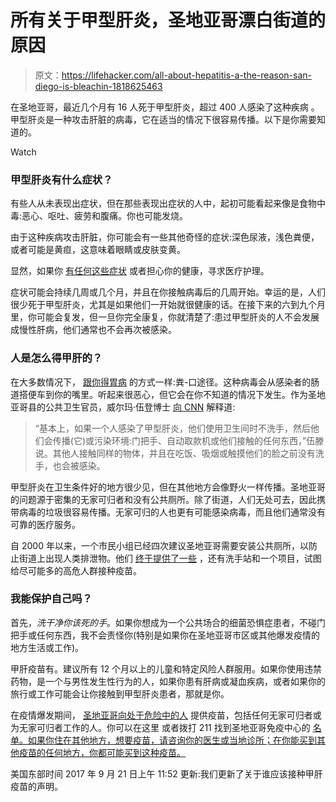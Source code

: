 # 所有关于甲型肝炎，圣地亚哥漂白街道的原因

> 原文：<https://lifehacker.com/all-about-hepatitis-a-the-reason-san-diego-is-bleachin-1818625463>

在圣地亚哥，最近几个月有 16 人死于甲型肝炎，超过 400 人感染了这种疾病 。甲型肝炎是一种攻击肝脏的病毒，它在适当的情况下很容易传播。以下是你需要知道的。

Watch

### 甲型肝炎有什么症状？

有些人从未表现出症状，但在那些表现出症状的人中，起初可能看起来像是食物中毒:恶心、呕吐、疲劳和腹痛。你也可能发烧。

由于这种疾病攻击肝脏，你可能会有一些其他奇怪的症状:深色尿液，浅色粪便，或者可能是黄疸，这意味着眼睛或皮肤变黄。

显然，如果你 [有任何这些症状](https://www.cdc.gov/hepatitis/hav/pdfs/hepageneralfactsheet.pdf) 或者担心你的健康，寻求医疗护理。

症状可能会持续几周或几个月，并且在你接触病毒后的几周开始。幸运的是，人们很少死于甲型肝炎，尤其是如果他们一开始就很健康的话。在接下来的六到九个月里，你可能会复发，但一旦你完全康复，你就清楚了:患过甲型肝炎的人不会发展成慢性肝病，他们通常也不会再次被感染。

### 人是怎么得甲肝的？

在大多数情况下， [跟你得胃病](https://vitals.lifehacker.com/what-to-do-if-you-think-you-have-food-poisoning-1726975533) 的方式一样:粪-口途径。这种病毒会从感染者的肠道搭便车到你的嘴里。听起来很恶心，但它会在你不知道的情况下发生。作为圣地亚哥县的公共卫生官员，威尔玛·伍登博士 [向 CNN](http://www.cnn.com/2017/09/14/health/hepatitis-a-outbreak-san-diego-county/index.html) 解释道:

> “基本上，如果一个人感染了甲型肝炎，他们使用卫生间时不洗手，然后他们会传播(它)或污染环境:门把手、自动取款机或他们接触的任何东西，”伍滕说。其他人接触同样的物体，并且在吃饭、吸烟或触摸他们的脸之前没有洗手，也会被感染。

甲型肝炎在卫生条件好的地方很少见，但在其他地方会像野火一样传播。圣地亚哥的问题源于密集的无家可归者和没有公共厕所。除了街道，人们无处可去，因此携带病毒的垃圾很容易传播。无家可归的人也更有可能感染病毒，而且他们通常没有可靠的医疗服务。

自 2000 年以来，一个市民小组已经四次建议圣地亚哥需要安装公共厕所，以防止街道上出现人类排泄物。他们 [终于提供了一些](http://www.cnn.com/2017/09/14/health/hepatitis-a-outbreak-san-diego-county/index.html) ，还有洗手站和一个项目，试图给尽可能多的高危人群接种疫苗。

### 我能保护自己吗？

首先，*洗干净你该死的手*。如果你想成为一个公共场合的细菌恐惧症患者，不碰门把手或任何东西，我不会责怪你(特别是如果你在圣地亚哥市区或其他爆发疫情的地方生活或工作)。

甲肝疫苗有。建议所有 12 个月以上的儿童和特定风险人群服用。如果你使用违禁药物，是一个与男性发生性行为的人，如果你患有肝病或凝血疾病，或者如果你的旅行或工作可能会让你接触到甲型肝炎患者，那就是你。

在疫情爆发期间， [圣地亚哥向处于危险中的人](http://www.sandiegocounty.gov/content/sdc/hhsa/programs/phs/community_epidemiology/dc/Hepatitis_A.html) 提供疫苗，包括任何无家可归者或为无家可归者工作的人。你可以在这里 或者拨打 211 找到圣地亚哥免疫中心的 [名单。如果你住在其他地方，想要疫苗，请咨询你的医生或当地诊所；在你能买到其他疫苗的任何地方，你都可能买到这种疫苗。](http://211sandiego.org/search-resources/?keyword=Hepatitis+A+Immunizations&zip=&count=5)

美国东部时间 2017 年 9 月 21 日上午 11:52 更新:我们更新了关于谁应该接种甲肝疫苗的声明。
